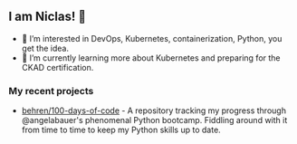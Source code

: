## I am Niclas! 👋

- 👀 I’m interested in DevOps, Kubernetes, containerization, Python, you get the idea.
- 🌱 I’m currently learning more about Kubernetes and preparing for the CKAD certification.

### My recent projects

- [behren/100-days-of-code](https://github.com/behren/100-days-of-code) - A repository tracking my progress through @angelabauer's phenomenal Python bootcamp. Fiddling around with it from time to time to keep my Python skills up to date.

<!---
behren/behren is a ✨ special ✨ repository because its `README.md` (this file) appears on your GitHub profile.
You can click the Preview link to take a look at your changes.
--->

